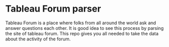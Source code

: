 # Tableau Forum parser
Tableau Forum is a place where folks from all around the world ask and answer questions each other. It is good idea to see this process by parsing the site of tableau forum. This repo gives you all needed to take the data about the activity of the forum. 
